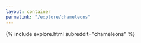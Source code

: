 ```yaml
---
layout: container
permalink: "/explore/chameleons"
---
```


<link rel="stylesheet" type="text/css" href="/static/css/explore.css">
{% include explore.html subreddit="chameleons" %}
